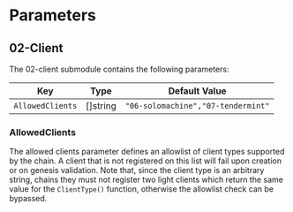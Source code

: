 <!--
order: 4
-->

# Parameters

## 02-Client

The 02-client submodule contains the following parameters:

| Key              | Type | Default Value |
|------------------|------|---------------|
| `AllowedClients`    | []string | `"06-solomachine","07-tendermint"`        |

### AllowedClients

The allowed clients parameter defines an allowlist of client types supported by the chain. A client
that is not registered on this list will fail upon creation or on genesis validation. Note that,
since the client type is an arbitrary string, chains they must not register two light clients which
return the same value for the `ClientType()` function, otherwise the allowlist check can be
bypassed.
